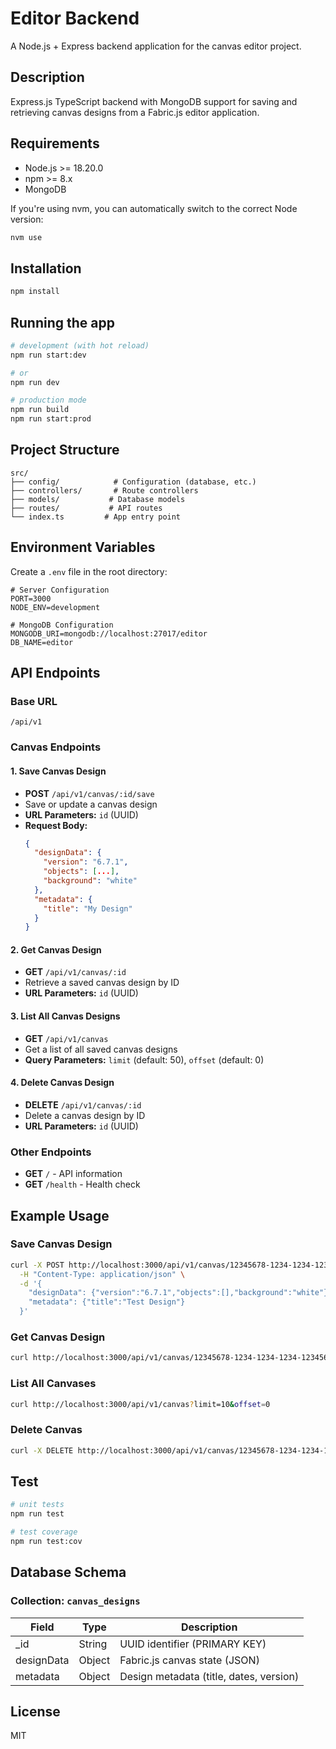 # Editor Backend

A Node.js + Express backend application for the canvas editor project.

## Description

Express.js TypeScript backend with MongoDB support for saving and retrieving canvas designs from a Fabric.js editor application.

## Requirements

- Node.js >= 18.20.0
- npm >= 8.x
- MongoDB

If you're using nvm, you can automatically switch to the correct Node version:
```bash
nvm use
```

## Installation

```bash
npm install
```

## Running the app

```bash
# development (with hot reload)
npm run start:dev

# or
npm run dev

# production mode
npm run build
npm run start:prod
```

## Project Structure

```
src/
├── config/            # Configuration (database, etc.)
├── controllers/       # Route controllers
├── models/           # Database models
├── routes/           # API routes
└── index.ts         # App entry point
```

## Environment Variables

Create a `.env` file in the root directory:

```env
# Server Configuration
PORT=3000
NODE_ENV=development

# MongoDB Configuration
MONGODB_URI=mongodb://localhost:27017/editor
DB_NAME=editor
```

## API Endpoints

### Base URL
```
/api/v1
```

### Canvas Endpoints

#### 1. Save Canvas Design
- **POST** `/api/v1/canvas/:id/save`
- Save or update a canvas design
- **URL Parameters:** `id` (UUID)
- **Request Body:**
  ```json
  {
    "designData": {
      "version": "6.7.1",
      "objects": [...],
      "background": "white"
    },
    "metadata": {
      "title": "My Design"
    }
  }
  ```

#### 2. Get Canvas Design
- **GET** `/api/v1/canvas/:id`
- Retrieve a saved canvas design by ID
- **URL Parameters:** `id` (UUID)

#### 3. List All Canvas Designs
- **GET** `/api/v1/canvas`
- Get a list of all saved canvas designs
- **Query Parameters:** `limit` (default: 50), `offset` (default: 0)

#### 4. Delete Canvas Design
- **DELETE** `/api/v1/canvas/:id`
- Delete a canvas design by ID
- **URL Parameters:** `id` (UUID)

### Other Endpoints

- **GET** `/` - API information
- **GET** `/health` - Health check

## Example Usage

### Save Canvas Design

```bash
curl -X POST http://localhost:3000/api/v1/canvas/12345678-1234-1234-1234-123456789abc/save \
  -H "Content-Type: application/json" \
  -d '{
    "designData": {"version":"6.7.1","objects":[],"background":"white"},
    "metadata": {"title":"Test Design"}
  }'
```

### Get Canvas Design

```bash
curl http://localhost:3000/api/v1/canvas/12345678-1234-1234-1234-123456789abc
```

### List All Canvases

```bash
curl http://localhost:3000/api/v1/canvas?limit=10&offset=0
```

### Delete Canvas

```bash
curl -X DELETE http://localhost:3000/api/v1/canvas/12345678-1234-1234-1234-123456789abc
```

## Test

```bash
# unit tests
npm run test

# test coverage
npm run test:cov
```

## Database Schema

### Collection: `canvas_designs`

| Field | Type | Description |
|-------|------|-------------|
| _id | String | UUID identifier (PRIMARY KEY) |
| designData | Object | Fabric.js canvas state (JSON) |
| metadata | Object | Design metadata (title, dates, version) |

## License

MIT
